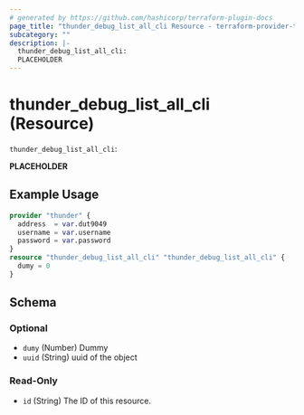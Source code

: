 ```yaml
---
# generated by https://github.com/hashicorp/terraform-plugin-docs
page_title: "thunder_debug_list_all_cli Resource - terraform-provider-thunder"
subcategory: ""
description: |-
  thunder_debug_list_all_cli:
  PLACEHOLDER
---
```


# thunder_debug_list_all_cli (Resource)

`thunder_debug_list_all_cli`: 

__PLACEHOLDER__

## Example Usage

```terraform
provider "thunder" {
  address  = var.dut9049
  username = var.username
  password = var.password
}
resource "thunder_debug_list_all_cli" "thunder_debug_list_all_cli" {
  dumy = 0
}
```

<!-- schema generated by tfplugindocs -->
## Schema

### Optional

- `dumy` (Number) Dummy
- `uuid` (String) uuid of the object

### Read-Only

- `id` (String) The ID of this resource.



